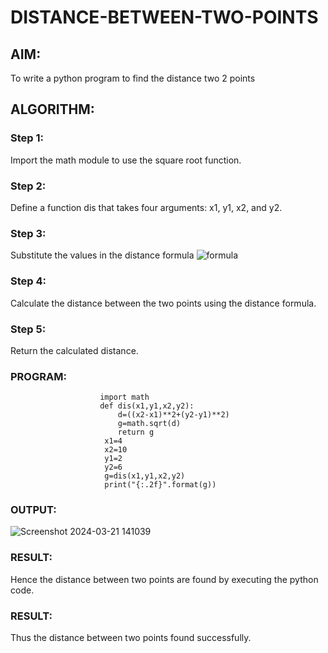 # DISTANCE-BETWEEN-TWO-POINTS

## AIM:
To write a python program to find the distance two 2 points

## ALGORITHM:
### Step 1: 
Import the math module to use the square root function.
### Step 2: 
Define a function dis that takes four arguments: x1, y1, x2, and y2.
### Step 3: 
Substitute the values in the distance formula  ![formula](/formula.JPG)
### Step 4: 
Calculate the distance between the two points using the distance formula.
### Step 5: 
Return the calculated distance.



### PROGRAM:
                        import math
                        def dis(x1,y1,x2,y2):
                            d=((x2-x1)**2+(y2-y1)**2)
                            g=math.sqrt(d)
                            return g
                         x1=4
                         x2=10
                         y1=2
                         y2=6
                         g=dis(x1,y1,x2,y2)
                         print("{:.2f}".format(g))  



### OUTPUT:
![Screenshot 2024-03-21 141039](https://github.com/SadhanaShreee/DISTANCE-BETWEEN-TWO-POINTS/assets/144517664/5d9adc12-bbc9-4426-8a79-783d6da265eb)


### RESULT:
Hence the distance between two points are found by executing the python code.


### RESULT:
Thus the distance between two points found successfully.
